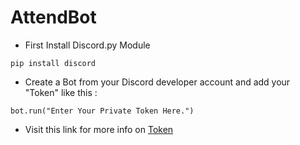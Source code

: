 # AttendBot

- First Install Discord.py Module 
```
pip install discord

```
- Create a Bot from your Discord developer account and add your "Token" like this :
```
bot.run("Enter Your Private Token Here.")
```
- Visit this link for more info on [Token](https://www.writebots.com/discord-bot-token/)
